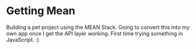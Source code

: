 # Getting Mean
Building a pet project using the MEAN Stack. Going to convert this into my own app once I get the API layer working. First time trying something in JavaScript. :)
